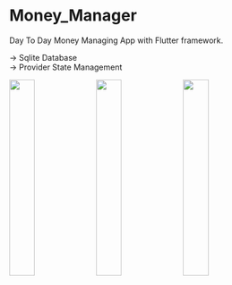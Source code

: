 # Money_Manager

Day To Day Money Managing App with Flutter framework.  

-> Sqlite Database  
-> Provider State Management  

<img src="https://github.com/AzharKV/Money_Manager/blob/master/screenshot/20210702_154652.gif?raw=true" width="30%">  
<img src="https://github.com/AzharKV/Money_Manager/blob/master/screenshot/20210702_155007.gif?raw=true" width="30%">  
<img src="https://github.com/AzharKV/Money_Manager/blob/master/screenshot/20210702_155204.gif?raw=true" width="30%">
